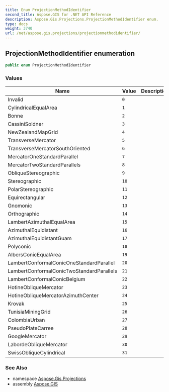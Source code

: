 ```yaml
---
title: Enum ProjectionMethodIdentifier
second_title: Aspose.GIS for .NET API Reference
description: Aspose.Gis.Projections.ProjectionMethodIdentifier enum. 
type: docs
weight: 3740
url: /net/aspose.gis.projections/projectionmethodidentifier/
---
```

## ProjectionMethodIdentifier enumeration

```csharp
public enum ProjectionMethodIdentifier
```

### Values

| Name | Value | Description |
| --- | --- | --- |
| Invalid | `0` |  |
| CylindricalEqualArea | `1` |  |
| Bonne | `2` |  |
| CassiniSoldner | `3` |  |
| NewZealandMapGrid | `4` |  |
| TransverseMercator | `5` |  |
| TransverseMercatorSouthOriented | `6` |  |
| MercatorOneStandardParallel | `7` |  |
| MercatorTwoStandardParallels | `8` |  |
| ObliqueStereographic | `9` |  |
| Stereographic | `10` |  |
| PolarStereographic | `11` |  |
| Equirectangular | `12` |  |
| Gnomonic | `13` |  |
| Orthographic | `14` |  |
| LambertAzimuthalEqualArea | `15` |  |
| AzimuthalEquidistant | `16` |  |
| AzimuthalEquidistantGuam | `17` |  |
| Polyconic | `18` |  |
| AlbersConicEqualArea | `19` |  |
| LambertConformalConicOneStandardParallel | `20` |  |
| LambertConformalConicTwoStandardParallels | `21` |  |
| LambertConformalConicBelgium | `22` |  |
| HotineObliqueMercator | `23` |  |
| HotineObliqueMercatorAzimuthCenter | `24` |  |
| Krovak | `25` |  |
| TunisiaMiningGrid | `26` |  |
| ColombiaUrban | `27` |  |
| PseudoPlateCarree | `28` |  |
| GoogleMercator | `29` |  |
| LabordeObliqueMercator | `30` |  |
| SwissObliqueCylindrical | `31` |  |

### See Also

* namespace [Aspose.Gis.Projections](../../aspose.gis.projections/)
* assembly [Aspose.GIS](../../)


